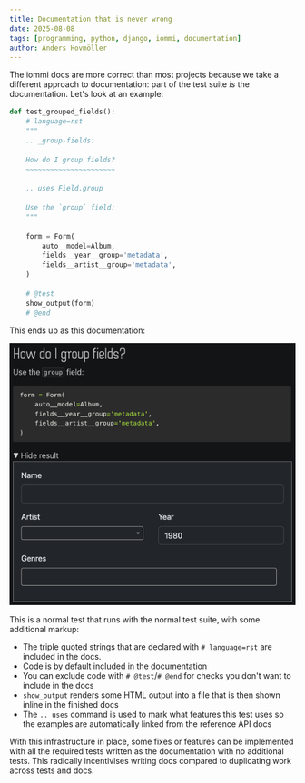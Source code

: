 ```yaml
---
title: Documentation that is never wrong
date: 2025-08-08
tags: [programming, python, django, iommi, documentation]
author: Anders Hovmöller
---
```


The iommi docs are more correct than most projects because we take a different approach to documentation: part of the test suite *is* the documentation. Let's look at an example:


```py
def test_grouped_fields():
    # language=rst
    """
    .. _group-fields:

    How do I group fields?
    ~~~~~~~~~~~~~~~~~~~~~~

    .. uses Field.group

    Use the `group` field:
    """

    form = Form(
        auto__model=Album,
        fields__year__group='metadata',
        fields__artist__group='metadata',
    )

    # @test
    show_output(form)
    # @end
```

This ends up as this documentation:

![2025-08-05-documentation-that-is-never-wrong.png](/img/2025-08-05-documentation-that-is-never-wrong.png)


This is a normal test that runs with the normal test suite, with some additional markup: 

- The triple quoted strings that are declared with `# language=rst` are included in the docs.
- Code is by default included in the documentation
- You can exclude code with `# @test`/`# @end` for checks you don't want to include in the docs
- `show_output` renders some HTML output into a file that is then shown inline in the finished docs
- The `.. uses` command is used to mark what features this test uses so the examples are automatically linked from the reference API docs

With this infrastructure in place, some fixes or features can be implemented with all the required tests written as the documentation with no additional tests. This radically incentivises writing docs compared to duplicating work across tests and docs.
